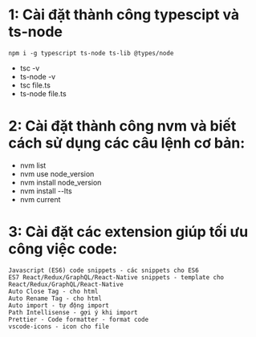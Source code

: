 # 1: Cài đặt thành công typescipt và ts-node

```
npm i -g typescript ts-node ts-lib @types/node
```

- tsc -v
- ts-node -v
- tsc file.ts
- ts-node file.ts

# 2: Cài đặt thành công nvm và biết cách sử dụng các câu lệnh cơ bản:

- nvm list
- nvm use node_version
- nvm install node_version
- nvm install --lts
- nvm current

# 3: Cài đặt các extension giúp tối ưu công việc code:

```
Javascript (ES6) code snippets - các snippets cho ES6
ES7 React/Redux/GraphQL/React-Native snippets - template cho React/Redux/GraphQL/React-Native
Auto Close Tag - cho html
Auto Rename Tag - cho html
Auto import - tự động import
Path Intellisense - gợi ý khi import
Prettier - Code formatter - format code
vscode-icons - icon cho file

```
